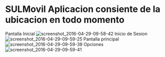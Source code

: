 # SULMovil Aplicacion consiente de la ubicacion en todo momento
Pantalla Inicial
![screenshot_2016-04-29-09-58-42](https://cloud.githubusercontent.com/assets/11744752/14920142/c294b6ec-0df1-11e6-987e-43cba98a81dd.png)
Inicio de Sesion
![screenshot_2016-04-29-09-59-25](https://cloud.githubusercontent.com/assets/11744752/14920269/31267a82-0df2-11e6-82ce-773c8281bec1.png)
Pantalla principal
![screenshot_2016-04-29-09-59-38](https://cloud.githubusercontent.com/assets/11744752/14920272/34d92120-0df2-11e6-8617-3a452529fa6e.png)
Opciones
![screenshot_2016-04-29-09-59-41](https://cloud.githubusercontent.com/assets/11744752/14920278/38fd8f0c-0df2-11e6-9bf3-930672fbfcc0.png)
